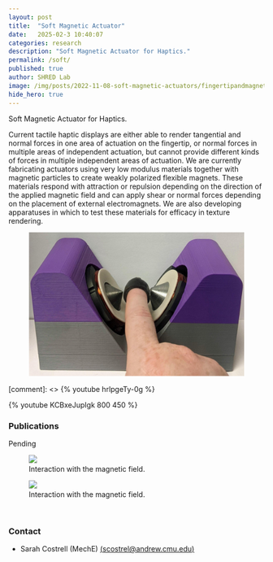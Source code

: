 ```yaml
---
layout: post
title:  "Soft Magnetic Actuator"
date:   2025-02-3 10:40:07
categories: research
description: "Soft Magnetic Actuator for Haptics."
permalink: /soft/
published: true
author: SHRED Lab
image: /img/posts/2022-11-08-soft-magnetic-actuators/fingertipandmagnet.jpg
hide_hero: true
---
```

Soft Magnetic Actuator for Haptics.

Current tactile haptic displays are either able to render tangential and normal forces in one area of actuation on the fingertip, or normal forces in multiple areas of independent actuation, but cannot provide different kinds of forces in multiple independent areas of actuation. We are currently fabricating actuators using very low modulus materials together with magnetic particles to create weakly polarized flexible magnets. These materials respond with attraction or repulsion depending on the direction of the applied magnetic field and can apply shear or normal forces depending on the placement of external electromagnets. We are also developing apparatuses in which to test these materials for efficacy in texture rendering.

<figure>
 <img src="/img/posts/2022-11-08-soft-magnetic-actuators/fingertip_and_magnets.png" alt="Tiltrotor VTOL" />
</figure>

[comment]: <> {% youtube hrlpgeTy-0g %}
<!-- {% youtube KCBxeJupIgk %} -->
<!-- {% youtube KCBxeJupIgk %} -->
{% youtube KCBxeJupIgk 800 450 %}

### Publications
Pending


<figure>
    <img src="/img/posts/2022-11-08-soft-magnetic-actuators/attracting_repulsing.gif" />
    <figcaption>
        Interaction with the magnetic field.
    </figcaption>
</figure>

<figure>
    <img src="/img/posts/2022-11-08-soft-magnetic-actuators/closer_magnet_ruler.gif" />
    <figcaption>
        Interaction with the magnetic field.
    </figcaption>
</figure>
<br/>

### Contact
- Sarah Costrell (MechE) [(scostrel@andrew.cmu.edu)](mailto:scostrel@andrew.cmu.edu)